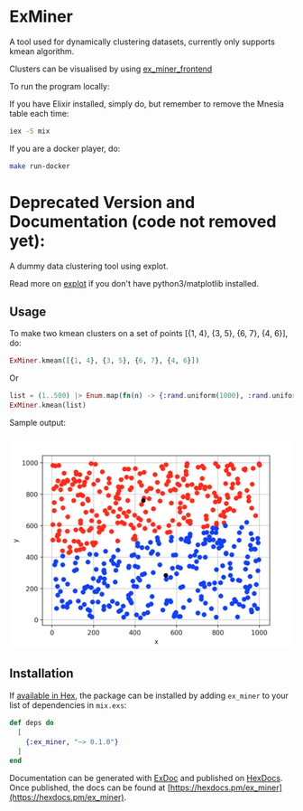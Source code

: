 # ExMiner

A tool used for dynamically clustering datasets, currently only supports kmean algorithm.

Clusters can be visualised by using [ex_miner_frontend](https://github.com/fdfzcq/ex_miner_frontend)

To run the program locally:

If you have Elixir installed, simply do, but remember to remove the Mnesia table each time:

```bash
iex -S mix
```

If you are a docker player, do:

```bash
make run-docker
```

# Deprecated Version and Documentation (code not removed yet):

A dummy data clustering tool using explot.

Read more on [explot](https://github.com/JordiPolo/explot) if you don't have python3/matplotlib installed.

## Usage

To make two kmean clusters on a set of points [{1, 4}, {3, 5}, {6, 7}, {4, 6}], do:

```elixir
ExMiner.kmean([{1, 4}, {3, 5}, {6, 7}, {4, 6}])
```
Or

```elixir
list = (1..500) |> Enum.map(fn(n) -> {:rand.uniform(1000), :rand.uniform(1000)} end)
ExMiner.kmean(list)
```

Sample output:

![](sample.png?raw=true "sample")


## Installation

If [available in Hex](https://hex.pm/docs/publish), the package can be installed
by adding `ex_miner` to your list of dependencies in `mix.exs`:

```elixir
def deps do
  [
    {:ex_miner, "~> 0.1.0"}
  ]
end
```

Documentation can be generated with [ExDoc](https://github.com/elixir-lang/ex_doc)
and published on [HexDocs](https://hexdocs.pm). Once published, the docs can
be found at [https://hexdocs.pm/ex_miner](https://hexdocs.pm/ex_miner).


